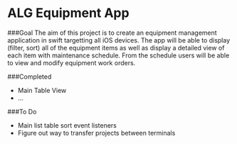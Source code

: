 # ALG Equipment App

###Goal
The aim of this project is to create an equipment management application in swift targetting all iOS devices. The app will be able to display (filter, sort) all of the equipment items as well as display a detailed view of each item with maintenance schedule. From the schedule users will be able to view and modify equipment work orders. 

###Completed
* Main Table View
* ...


###To Do
* Main list table sort event listeners
* Figure out way to transfer projects between terminals
